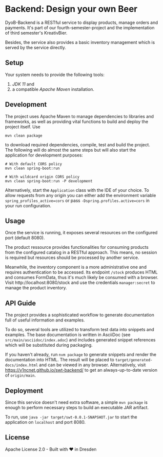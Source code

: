 Backend: Design your own Beer
=============================

DyoB-Backend is a RESTful service to display products, manage orders and
payments. It's part of our fourth-semester-project and the implementation of
third semester's KreativBier.

Besides, the service also provides a basic inventory management which is served
by the service directly.


Setup
-----

Your system needs to provide the following tools:

1. _JDK 11_ and
2. a compatible _Apache Maven_ installation.


Development
-----------

The project uses Apache Maven to manage dependencies to libraries and
frameworks, as well as providing vital functions to build and deploy the project
itself. Use

```shell
mvn clean package
```

to download required dependencies, compile, test and build the project. The
following will do almost the same steps but will also start the application for
development purposes:

```shell
# With default CORS policy
mvn clean spring-boot:run

# With wildcard origin CORS policy
mvn clean spring-boot:run -P development
```

Alternatively, start the `Application` class with the IDE of your choice. To
allow requests from any origin you can either add the environment variable
`spring_profiles_active=cors` or pass `-Dspring.profiles.active=cors` in your
run configuration.


Usage
-----

Once the service is running, it exposes several resources on the configured
port (default 8080).

The product ressource provides functionalities for consuming products from the
configured catalog in a RESTful approach. This means, no session is required but
resources should be processed by another service.

Meanwhile, the inventory component is a more administrative one and requires
authentication to be accessed. Its endpoint `/stock` produces HTML and consumes
FormData, thus it's much likely be consumed with a browser. Visit
http://localhost:8080/stock and use the credentials `manager:secret` to manage
the product inventory.


API Guide
---------

The project provides a sophisticated workflow to generate documentation full of
useful information and examples.

To do so, several tools are utilized to transform test data into snippets and
examples. The base documentation is written in AsciiDoc
(see `src/main/asciidoc/index.adoc`) and includes generated snippet references
which will be substituted during packaging.

If you haven't already, run `nvm package` to generate snippets and render the
documentation into HTML. The result will be placed to
`target/generated-docs/index.html` and can be viewed in any browser.
Alternatively, visit https://v1ncnet.github.io/swt-backend/ to get an
always-up-to-date version of `origin/main`.


Deployment
----------

Since this service doesn't need extra software, a simple `mvn package` is enough
to perform necessary steps to build an executable JAR artifact.

To run, use `java -jar target/swt-0.0.1-SNAPSHOT.jar` to start the application
on `localhost` and port 8080.


License
-------

Apache License 2.0 - Built with :heart: in Dresden
